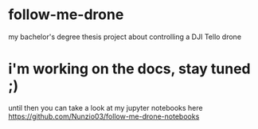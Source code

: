 # follow-me-drone
my bachelor's degree thesis project about controlling a DJI Tello drone

# i'm working on the docs, stay tuned ;) 
until then you can take a look at my jupyter notebooks here https://github.com/Nunzio03/follow-me-drone-notebooks
